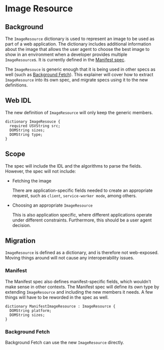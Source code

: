 # Image Resource

## Background

The `ImageResource` dictionary is used to represent an image to be used as part of a web application. The dictionary
includes additional information about the image that allows the user agent to choose the best image to show in an
environment when a developer provides multiple `ImageResource`s. It is currently defined in the [Manifest spec](https://www.w3.org/TR/appmanifest/#imageresource-and-its-members).

The `ImageResouce` is generic enough that it is being used in other specs as well (such as
[Background Fetch](https://wicg.github.io/background-fetch/#dom-backgroundfetchuioptions-icons)). This explainer will
cover how to extract `ImageResource` into its own spec, and migrate specs using it to the new definitions.

## Web IDL

The new definition of `ImageResource` will only keep the generic members.

```webidl
dictionary ImageResouce {
  required USVString src;
  DOMString sizes;
  DOMString type;  
}
```

## Scope

The spec will include the IDL and the algorithms to parse the fields. However, the spec will not include:

* Fetching the image

  There are application-specific fields needed to create an appropriate request, such as `client`,
  `service-worker mode`, among others.

* Choosing an appropriate `ImageResource`

  This is also application specific, where different applications operate under different constraints. Furthermore,
  this should be a user agent decision.

## Migration

`ImageResource` is defined as a dictionary, and is therefore not web-exposed. Moving things around will not cause
any interoperability issues. 

### Manifest

The Manifest spec also defines manifest-specific fields, which wouldn't make sense in other contexts. The Manifest spec
will define its own type by extending `ImageResource` and including the new members it needs. A few things will have
to be reworded in the spec as well.

```webidl
dictionary ManifestImageResource : ImageResource {
  DOMString platform;
  DOMString sizes;
}
```

### Background Fetch

Background Fetch can use the new `ImageResource` directly.

